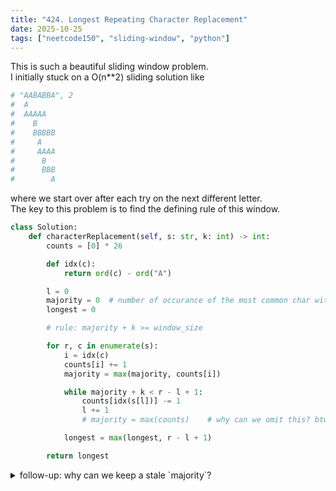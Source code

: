 ```yaml
---
title: "424. Longest Repeating Character Replacement"
date: 2025-10-25
tags: ["neetcode150", "sliding-window", "python"]
---
```


This is such a beautiful sliding window problem.  
I initially stuck on a O(n**2) sliding solution like

```python
# "AABABBA", 2
#  A
#  AAAAA
#    B
#    BBBBB
#     A
#     AAAA
#      B
#      BBB
#        A
```

where we start over after each try on the next different letter.  
The key to this problem is to find the defining rule of this window.

```python
class Solution:
    def characterReplacement(self, s: str, k: int) -> int:
        counts = [0] * 26

        def idx(c):
            return ord(c) - ord("A")

        l = 0
        majority = 0  # number of occurance of the most common char within window
        longest = 0

        # rule: majority + k >= window_size

        for r, c in enumerate(s):
            i = idx(c)
            counts[i] += 1
            majority = max(majority, counts[i])

            while majority + k < r - l + 1:
                counts[idx(s[l])] -= 1
                l += 1
                # majority = max(counts)    # why can we omit this? btw this is O(26n)

            longest = max(longest, r - l + 1)

        return longest
```

<details><summary>follow-up: why can we keep a stale `majority`?</summary>
We maintain window_size - majority <= k using a non-decreasing upper bound on the window’s max frequency. This can only make us shrink no more than necessary, never less than necessary in the long run; since majority only increases as r advances, any “too-large” window we kept will become legitimately valid soon (or be forced to shrink later), so the recorded longest remains correct.
</details>